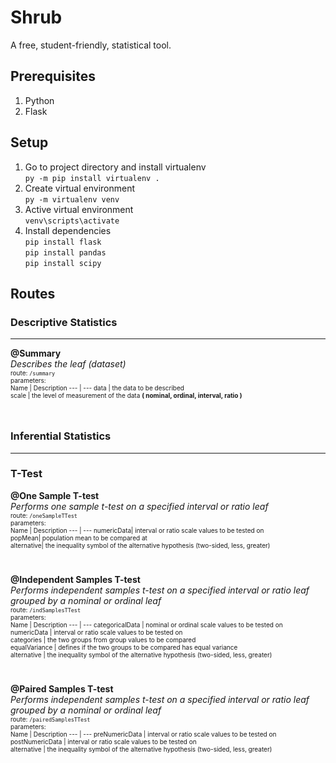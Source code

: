 # Shrub
A free, student-friendly, statistical tool.

## Prerequisites ##
1. Python
2. Flask

## Setup ##
1.  Go to project directory and install virtualenv <br />
    `py -m pip install virtualenv .` <br />
2.  Create virtual environment <br />
    `py -m virtualenv venv` <br />
3.  Active virtual environment <br />
    `venv\scripts\activate` <br />
4.  Install dependencies <br />
    `pip install flask` <br />
    `pip install pandas` <br />
    `pip install scipy` <br />

## Routes ##
### Descriptive Statistics ###
___
**@Summary** <br />
*Describes the leaf (dataset)* <br />
<font size="1.5">
route: `/summary` <br />
parameters: <br />
Name | Description
--- | ---
data | the data to be described <br />
scale | the level of measurement of the data **( nominal, ordinal, interval, ratio )** <br />

<br />
</font>

### Inferential Statistics ###
___
### T-Test ###
**@One Sample T-test** <br />
*Performs one sample t-test on a specified interval or ratio leaf* <br />
<font size="1.5">
route: `/oneSampleTTest` <br/> 
parameters: <br />
Name | Description
--- | ---
numericData| interval or ratio scale values to be tested on <br />
popMean| population mean to be compared at <br />
alternative| the inequality symbol of the alternative hypothesis (two-sided, less, greater) <br />

<br />
</font>

**@Independent Samples T-test** <br />
*Performs independent samples t-test on a specified interval or ratio leaf grouped by a nominal or ordinal leaf* <br />
<font size="1.5">
route: `/indSamplesTTest` <br/>
parameters: <br />
Name | Description
--- | ---
categoricalData | nominal or ordinal scale values to be tested on <br />
numericData | interval or ratio scale values to be tested on <br />
categories | the two groups from group values to be compared <br />
equalVariance | defines if the two groups to be compared has equal variance <br />
alternative | the inequality symbol of the alternative hypothesis (two-sided, less, greater) <br />

<br />
</font>

**@Paired Samples T-test** <br />
*Performs independent samples t-test on a specified interval or ratio leaf grouped by a nominal or ordinal leaf* <br />
<font size="1.5">
route: `/pairedSamplesTTest` <br/>
parameters: <br />
Name | Description
--- | ---
preNumericData | interval or ratio scale values to be tested on <br />
postNumericData | interval or ratio scale values to be tested on <br />
alternative | the inequality symbol of the alternative hypothesis (two-sided, less, greater) <br />

<br />
</font>





